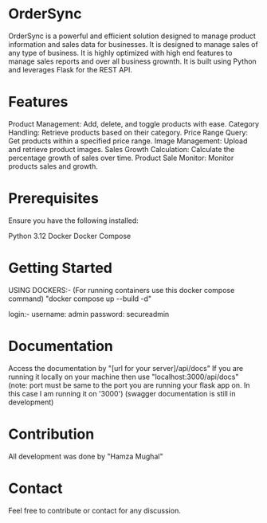 # OrderSync


OrderSync is a powerful and efficient solution designed to manage product information and sales data for businesses. It is designed to manage sales of any type of business. It is highly optimized with high end features to manage sales reports and over all business grownth. It is built using Python and leverages Flask for the REST API.

# Features

Product Management: Add, delete, and toggle products with ease.
Category Handling: Retrieve products based on their category.
Price Range Query: Get products within a specified price range.
Image Management: Upload and retrieve product images.
Sales Growth Calculation: Calculate the percentage growth of sales over time.
Product Sale Monitor: Monitor products sales and growth.

# Prerequisites
Ensure you have the following installed:

Python 3.12
Docker
Docker Compose

# Getting Started

USING DOCKERS:-
(For running containers use this docker compose command)
"docker compose up --build -d"

login:-
username: admin
password: secureadmin

# Documentation
Access the documentation by "[url for your server]/api/docs"
If you are running it locally on your machine then use "localhost:3000/api/docs" (note: port must be same to the port you are running your flask app on. In this case I am running it on '3000')
(swagger documentation is still in development)

# Contribution
All development was done by "Hamza Mughal"

# Contact

Feel free to contribute or contact for any discussion.
